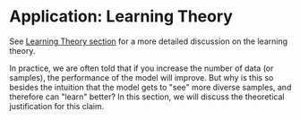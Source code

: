 # Application: Learning Theory

See [Learning Theory section](../../../machine_learning/fundamentals/learning_theory/concept.md)
for a more detailed discussion on the learning theory.

In practice, we are often told that if you increase the number of data (or samples), the performance of the model will improve. But why is this so besides the intuition that the
model gets to "see" more diverse samples, and therefore can "learn" better? In this section, we will discuss the theoretical justification for this claim.